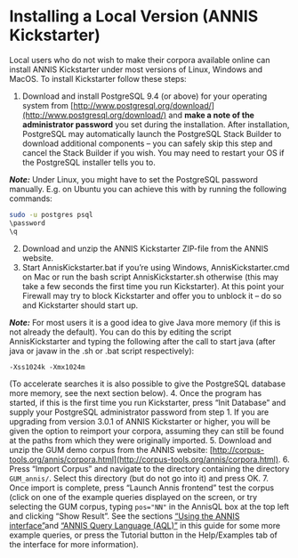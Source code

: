 # Installing a Local Version (ANNIS Kickstarter)

Local users who do not wish to make their corpora available online can install ANNIS 
Kickstarter under  most   versions   of  Linux,   Windows and  MacOS. 
To install Kickstarter follow these steps:
1. Download and install PostgreSQL 9.4 (or above)
for your operating system from [http://www.postgresql.org/download/](http://www.postgresql.org/download/) and **make a note of the administrator password** you set during the installation. After installation, PostgreSQL may automatically launch the PostgreSQL Stack Builder to download additional components – you can safely skip this step and cancel the Stack Builder if you wish. You may need to restart your OS if the PostgreSQL installer tells you to.

***Note:*** Under Linux, you might have to set the PostgreSQL password manually.
E.g. on Ubuntu you can achieve this with by running the following commands:
```bash
sudo -u postgres psql
\password
\q
```
2. Download and unzip the ANNIS Kickstarter ZIP-file from the ANNIS website.
3. Start AnnisKickstarter.bat if you’re using Windows, AnnisKickstarter.cmd on
Mac or run the bash script AnnisKickstarter.sh otherwise (this may take a few
seconds the first time you run Kickstarter). At this point your Firewall may try
to block Kickstarter and offer you to unblock it – do so and Kickstarter should
start up.

***Note:*** For most users it is a good idea to give Java more memory (if this is not
already the default). You can do this by editing the script AnnisKickstarter and
typing the following after the call to start java (after java or javaw in the .sh
or .bat script respectively):
```
-Xss1024k -Xmx1024m
```
(To accelerate searches it is also possible to give the PostgreSQL database
more memory, see the next section below).
4. Once the program has started, if this is the first time you run Kickstarter, press
“Init Database” and supply your PostgreSQL administrator password from step 1. If you are upgrading from version 3.0.1 of ANNIS Kickstarter or higher, you will be given the option to reimport your corpora, assuming they can still be found at the paths from which they were originally imported.
5. Download and unzip the GUM demo corpus from the ANNIS website:
[http://corpus-tools.org/annis/corpora.html](http://corpus-tools.org/annis/corpora.html).
6. Press “Import Corpus” and navigate to the directory containing the directory
`GUM_annis/`. Select this directory (but do not go into it) and press OK.
7. Once import is complete, press “Launch Annis frontend” test the corpus (click
on one of the example queries displayed on the screen, or try selecting the
GUM corpus, typing `pos="NN"` in the AnnisQL box at the top left and clicking
“Show Result”. See the sections [“Using the ANNIS interface”](../interface/index.md)and [“ANNIS Query Language (AQL)”](../aql/index.md) in this guide for some more example queries, or press the Tutorial button in the
Help/Examples tab of the interface for more information).
